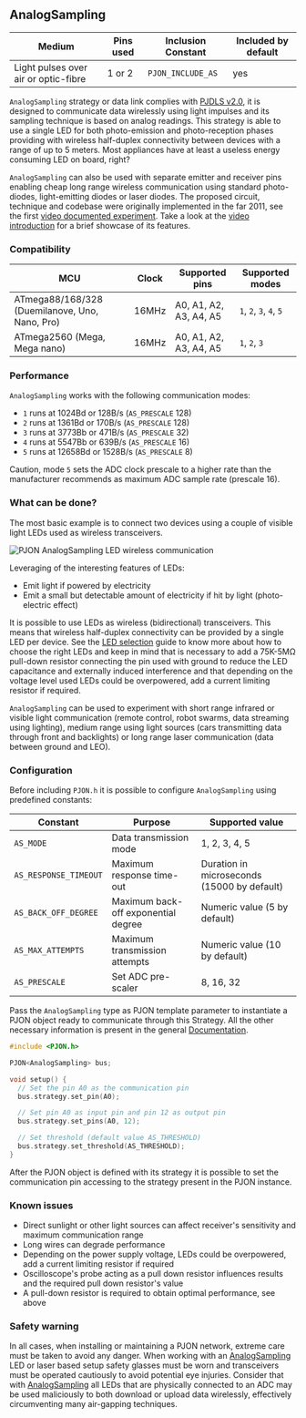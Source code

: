 ## AnalogSampling

| Medium | Pins used | Inclusion Constant | Included by default |
|--------|-----------|--------------------|---------------------|
| Light pulses over air or optic-fibre | 1 or 2 | `PJON_INCLUDE_AS`|  yes   |

`AnalogSampling` strategy or data link complies with [PJDLS v2.0](/src/strategies/AnalogSampling/specification/PJDLS-specification-v2.0.md), it is designed to communicate data wirelessly using light impulses and its sampling technique is based on analog readings. This strategy is able to use a single LED for both photo-emission and photo-reception phases providing with wireless half-duplex connectivity between devices with a range of up to 5 meters. Most appliances have at least a useless energy consuming LED on board, right?

`AnalogSampling` can also be used with separate emitter and receiver pins enabling cheap long range wireless communication using standard photo-diodes, light-emitting diodes or laser diodes. The proposed circuit, technique and codebase were originally implemented in the far 2011, see the first [video documented experiment](https://www.youtube.com/watch?v=-Ul2j6ixbmE). Take a look at the [video introduction](https://www.youtube.com/watch?v=1BeGYMjg-DI) for a brief showcase of its features.

### Compatibility
| MCU              | Clock | Supported pins   | Supported modes |
| ---------------- |------ | ---------------- | --------------- |
| ATmega88/168/328 (Duemilanove, Uno, Nano, Pro) | 16MHz | A0, A1, A2, A3, A4, A5 | `1`, `2`, `3`, `4`, `5` |
| ATmega2560 (Mega, Mega nano) | 16MHz | A0, A1, A2, A3, A4, A5 | `1`, `2`, `3` |

### Performance
`AnalogSampling` works with the following communication modes:
- `1` runs at 1024Bd or 128B/s (`AS_PRESCALE` 128)
- `2` runs at 1361Bd or 170B/s (`AS_PRESCALE` 128)
- `3` runs at 3773Bb or 471B/s (`AS_PRESCALE` 32)
- `4` runs at 5547Bb or 639B/s (`AS_PRESCALE` 16)
- `5` runs at 12658Bd or 1528B/s (`AS_PRESCALE` 8)

Caution, mode `5` sets the ADC clock prescale to a higher rate than the manufacturer recommends as maximum ADC sample rate (prescale 16).

### What can be done?
The most basic example is to connect two devices using a couple of visible light LEDs used as wireless transceivers.

![PJON AnalogSampling LED wireless communication](http://www.pjon.org/assets/images/PJON-AnalogSampling-half-duplex-led-communication.png)

Leveraging of the interesting features of LEDs:
- Emit light if powered by electricity
- Emit a small but detectable amount of electricity if hit by light (photo-electric effect)

It is possible to use LEDs as wireless (bidirectional) transceivers. This means that wireless half-duplex connectivity can be provided by a single LED per device. See the [LED selection](documentation/LED-selection.md) guide to know more about how to choose the right LEDs and keep in mind that is necessary to add a 75K-5MΩ pull-down resistor connecting the pin used with ground to reduce the LED capacitance and externally induced interference and that depending on the voltage level used LEDs could be overpowered, add a current limiting resistor if required.

`AnalogSampling` can be used to experiment with short range infrared or visible light communication (remote control, robot swarms, data streaming using lighting), medium range using light sources (cars transmitting data through front and backlights) or long range laser communication (data between ground and LEO).  

### Configuration
Before including `PJON.h` it is possible to configure `AnalogSampling` using predefined constants:

| Constant                  | Purpose                             | Supported value                            |
| ------------------------- |------------------------------------ | ------------------------------------------ |
| `AS_MODE`                 | Data transmission mode              | 1, 2, 3, 4, 5                              |
| `AS_RESPONSE_TIMEOUT`     | Maximum response time-out           | Duration in microseconds (15000 by default) |
| `AS_BACK_OFF_DEGREE`      | Maximum back-off exponential degree | Numeric value (5 by default)               |
| `AS_MAX_ATTEMPTS`         | Maximum transmission attempts       | Numeric value (10 by default)              |
| `AS_PRESCALE`             | Set ADC pre-scaler                  | 8, 16, 32                                  |

Pass the `AnalogSampling` type as PJON template parameter to instantiate a PJON object ready to communicate through this Strategy. All the other necessary information is present in the general [Documentation](/documentation).
```cpp  
#include <PJON.h>

PJON<AnalogSampling> bus;

void setup() {
  // Set the pin A0 as the communication pin
  bus.strategy.set_pin(A0);

  // Set pin A0 as input pin and pin 12 as output pin
  bus.strategy.set_pins(A0, 12);

  // Set threshold (default value AS_THRESHOLD)
  bus.strategy.set_threshold(AS_THRESHOLD);
}
```
After the PJON object is defined with its strategy it is possible to set the communication pin accessing to the strategy present in the PJON instance.

### Known issues
- Direct sunlight or other light sources can affect receiver's sensitivity and maximum communication range
- Long wires can degrade performance
- Depending on the power supply voltage, LEDs could be overpowered, add a current limiting resistor if required
- Oscilloscope's probe acting as a pull down resistor influences results and the required pull down resistor's value
- A pull-down resistor is required to obtain optimal performance, see above

### Safety warning
In all cases, when installing or maintaining a PJON network, extreme care must be taken to avoid any danger. When working with an [AnalogSampling](/src/strategies/AnalogSampling) LED or laser based setup safety glasses must be worn and transceivers must be operated cautiously to avoid potential eye injuries. Consider that with [AnalogSampling](/src/strategies/AnalogSampling) all LEDs that are physically connected to an ADC may be used maliciously to both download or upload data wirelessly, effectively circumventing many air-gapping techniques.   
